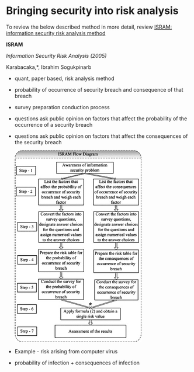 # Bringing security into risk analysis

To review the below described method in more detail, review [ISRAM: information security risk analysis method](https://citeseerx.ist.psu.edu/viewdoc/download?doi=10.1.1.476.9691&rep=rep1&type=pdf)

**ISRAM**

_Information Security Risk Analysis (2005)_

Karabacaka,*, Ibrahim Sogukpinarb

* quant, paper based, risk analysis method

* probability of occurrence of security breach and consequence of that breach

* survey preparation conduction process

* questions ask public opinion on factors that affect the probability of the occurrence of a security breach

* questions ask public opinion on factors that affect the consequences of the security breach 

    ![isram-diagram](assets/isram-diagram.jpeg)

* Example - risk arising from computer virus

* probability of infection + consequences of infection

